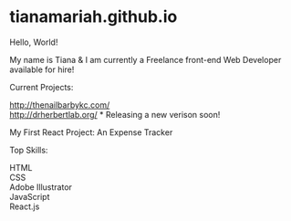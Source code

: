 # tianamariah.github.io
Hello, World! 

My name is Tiana & I am currently a Freelance front-end Web Developer available for hire! 

Current Projects: 

http://thenailbarbykc.com/<br>
http://drherbertlab.org/ * Releasing a new verison soon! 

My First React Project: An Expense Tracker


Top Skills: 

HTML<br>
CSS<br>
Adobe Illustrator<br>
JavaScript<br>
React.js 

